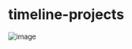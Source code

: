 # timeline-projects
![image](https://github.com/Alkhalaf14Hussain/timeline-projects/assets/128906143/b83a2820-a0eb-48ea-9728-74e7f200e941)
